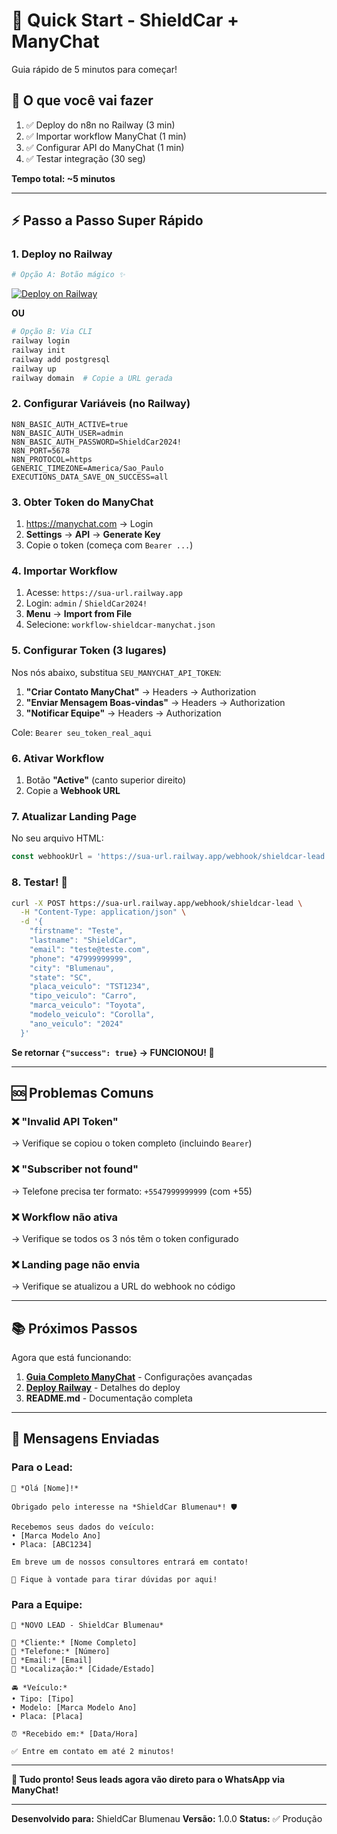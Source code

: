 # 🚀 Quick Start - ShieldCar + ManyChat

Guia rápido de 5 minutos para começar!

## 🎯 O que você vai fazer

1. ✅ Deploy do n8n no Railway (3 min)
2. ✅ Importar workflow ManyChat (1 min)
3. ✅ Configurar API do ManyChat (1 min)
4. ✅ Testar integração (30 seg)

**Tempo total: ~5 minutos**

---

## ⚡ Passo a Passo Super Rápido

### 1. Deploy no Railway

```bash
# Opção A: Botão mágico ✨
```
[![Deploy on Railway](https://railway.app/button.svg)](https://railway.app/new/template?template=https://github.com/juanfeminni-hub/shieldcar-n8n-webhook)

**OU**

```bash
# Opção B: Via CLI
railway login
railway init
railway add postgresql
railway up
railway domain  # Copie a URL gerada
```

### 2. Configurar Variáveis (no Railway)

```env
N8N_BASIC_AUTH_ACTIVE=true
N8N_BASIC_AUTH_USER=admin
N8N_BASIC_AUTH_PASSWORD=ShieldCar2024!
N8N_PORT=5678
N8N_PROTOCOL=https
GENERIC_TIMEZONE=America/Sao_Paulo
EXECUTIONS_DATA_SAVE_ON_SUCCESS=all
```

### 3. Obter Token do ManyChat

1. https://manychat.com → Login
2. **Settings** → **API** → **Generate Key**
3. Copie o token (começa com `Bearer ...`)

### 4. Importar Workflow

1. Acesse: `https://sua-url.railway.app`
2. Login: `admin` / `ShieldCar2024!`
3. **Menu** → **Import from File**
4. Selecione: `workflow-shieldcar-manychat.json`

### 5. Configurar Token (3 lugares)

Nos nós abaixo, substitua `SEU_MANYCHAT_API_TOKEN`:

1. **"Criar Contato ManyChat"** → Headers → Authorization
2. **"Enviar Mensagem Boas-vindas"** → Headers → Authorization
3. **"Notificar Equipe"** → Headers → Authorization

Cole: `Bearer seu_token_real_aqui`

### 6. Ativar Workflow

1. Botão **"Active"** (canto superior direito)
2. Copie a **Webhook URL**

### 7. Atualizar Landing Page

No seu arquivo HTML:

```javascript
const webhookUrl = 'https://sua-url.railway.app/webhook/shieldcar-lead';
```

### 8. Testar! 🎉

```bash
curl -X POST https://sua-url.railway.app/webhook/shieldcar-lead \
  -H "Content-Type: application/json" \
  -d '{
    "firstname": "Teste",
    "lastname": "ShieldCar",
    "email": "teste@teste.com",
    "phone": "47999999999",
    "city": "Blumenau",
    "state": "SC",
    "placa_veiculo": "TST1234",
    "tipo_veiculo": "Carro",
    "marca_veiculo": "Toyota",
    "modelo_veiculo": "Corolla",
    "ano_veiculo": "2024"
  }'
```

**Se retornar `{"success": true}` → FUNCIONOU! 🎊**

---

## 🆘 Problemas Comuns

### ❌ "Invalid API Token"
→ Verifique se copiou o token completo (incluindo `Bearer`)

### ❌ "Subscriber not found"
→ Telefone precisa ter formato: `+5547999999999` (com +55)

### ❌ Workflow não ativa
→ Verifique se todos os 3 nós têm o token configurado

### ❌ Landing page não envia
→ Verifique se atualizou a URL do webhook no código

---

## 📚 Próximos Passos

Agora que está funcionando:

1. **[Guia Completo ManyChat](INTEGRACAO-MANYCHAT.md)** - Configurações avançadas
2. **[Deploy Railway](DEPLOY-RAILWAY.md)** - Detalhes do deploy
3. **README.md** - Documentação completa

---

## 💬 Mensagens Enviadas

### Para o Lead:
```
🚗 *Olá [Nome]!*

Obrigado pelo interesse na *ShieldCar Blumenau*! 🛡️

Recebemos seus dados do veículo:
• [Marca Modelo Ano]
• Placa: [ABC1234]

Em breve um de nossos consultores entrará em contato!

📱 Fique à vontade para tirar dúvidas por aqui!
```

### Para a Equipe:
```
🚗 *NOVO LEAD - ShieldCar Blumenau*

👤 *Cliente:* [Nome Completo]
📱 *Telefone:* [Número]
📧 *Email:* [Email]
📍 *Localização:* [Cidade/Estado]

🚘 *Veículo:*
• Tipo: [Tipo]
• Modelo: [Marca Modelo Ano]
• Placa: [Placa]

⏰ *Recebido em:* [Data/Hora]

✅ Entre em contato em até 2 minutos!
```

---

**🎯 Tudo pronto! Seus leads agora vão direto para o WhatsApp via ManyChat!**

---

**Desenvolvido para:** ShieldCar Blumenau
**Versão:** 1.0.0
**Status:** ✅ Produção
